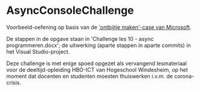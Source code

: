 # AsyncConsoleChallenge

Voorbeeld-oefening op basis van de ['ontbijtje maken'-case van Microsoft](https://docs.microsoft.com/en-us/dotnet/csharp/programming-guide/concepts/async/).

De stappen in de opgave staan in 'Challenge les 10 - async programmeren.docx'; de uitwerking (aparte stappen in aparte commits) in het Visual Studio-project.

Deze challenge is met enige spoed opgezet als vervangend lesmateriaal voor de deeltijd-opleiding HBO-ICT van Hogeschool Windesheim, op het moment dat docenten en studenten moesten thuiswerken i.v.m. de corona-crisis.
